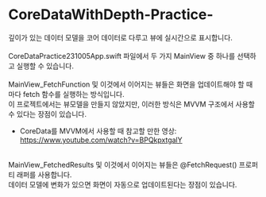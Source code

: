 # CoreDataWithDepth-Practice-
깊이가 있는 데이터 모델을 코어 데이터로 다루고 뷰에 실시간으로 표시합니다.</br></br>
CoreDataPractice231005App.swift 파일에서 두 가지 MainView 중 하나를 선택하고 실행할 수 있습니다.</br></br>
MainView_FetchFunction 및 이것에서 이어지는 뷰들은 화면을 업데이트해야 할 때마다 fetch 함수를 실행하는 방식입니다.</br>
이 프로젝트에서는 뷰모델을 만들지 않았지만, 이러한 방식은 MVVM 구조에서 사용할 수 있다는 장점이 있습니다.</br>
* CoreData를 MVVM에서 사용할 때 참고할 만한 영상: https://www.youtube.com/watch?v=BPQkpxtgalY</br></br>


MainView_FetchedResults 및 이것에서 이어지는 뷰들은 @FetchRequest() 프로퍼티 래퍼를 사용합니다.</br>
데이터 모델에 변화가 있으면 화면이 자동으로 업데이트된다는 장점이 있습니다.</br>
